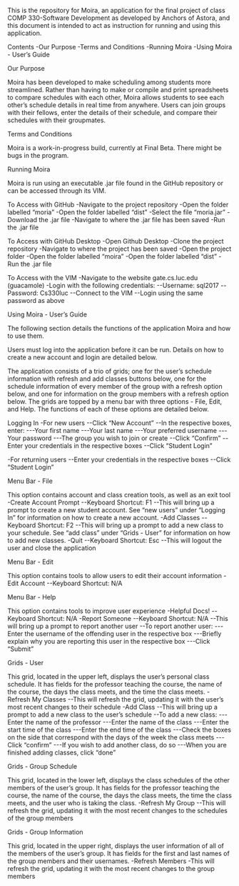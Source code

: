 This is the repository for Moira, an application for the final project of class COMP 330-Software Development as developed by Anchors of Astora, and this document is intended to act as instruction for running and using this application.

Contents
-Our Purpose
-Terms and Conditions
-Running Moira
-Using Moira - User’s Guide

Our Purpose

Moira has been developed to make scheduling among students more streamlined. Rather than having to make or compile and print spreadsheets to compare schedules with each other, Moira allows students to see each other’s schedule details in real time from anywhere. Users can join groups with their fellows, enter the details of their schedule, and compare their schedules with their groupmates.

Terms and Conditions

Moira is a work-in-progress build, currently at Final Beta. There might be bugs in the program.

Running Moira

Moira is run using an executable .jar file found in the GitHub repository or can be accessed through its VIM. 

To Access with GitHub
-Navigate to the project repository
-Open the folder labelled “moria”
-Open the folder labelled “dist”
-Select the file “moria.jar”
-Download the .jar file
-Navigate to where the .jar file has been saved
-Run the .jar file

To Access with GitHub Desktop
-Open Github Desktop
-Clone the project repository
-Navigate to where the project has been saved
-Open the project folder
-Open the folder labelled “moira”
-Open the folder labelled “dist”
-Run the .jar file

To Access with the VIM
-Navigate to the website gate.cs.luc.edu (guacamole)
-Login with the following credentials:
--Username: sql2017
--Password: Cs330luc
--Connect to the VIM
--Login using the same password as above

Using Moira - User’s Guide

The following section details the functions of the application Moira and how to use them.

Users must log into the application before it can be run. Details on how to create a new account and login are detailed below.

The application consists of a trio of grids; one for the user’s schedule information with refresh and add classes buttons below, one for the schedule information of every member of the group with a refresh option below, and one for information on the group members with a refresh option below. The grids are topped by a menu bar with three options - File, Edit, and Help. The functions of each of these options are detailed below.


Logging In
-For new users
--Click “New Account”
--In the respective boxes, enter:
---Your first name
---Your last name
---Your preferred username
---Your password
---The group you wish to join or create
--Click “Confirm”
--Enter your credentials in the respective boxes
--Click “Student Login”

-For returning users
--Enter your credentials in the respective boxes
--Click “Student Login”

Menu Bar - File

This option contains account and class creation tools, as well as an exit tool
-Create Account Prompt
--Keyboard Shortcut: F1
--This will bring up a prompt to create a new student account. See “new users” under “Logging In” for information on how to create a new account.
-Add Classes
--Keyboard Shortcut: F2
--This will bring up a prompt to add a new class to your schedule. See “add class” under “Grids - User” for information on how to add new classes.
-Quit
--Keyboard Shortcut: Esc
--This will logout the user and close the application

Menu Bar - Edit

This option contains tools to allow users to edit their account information
-Edit Account
--Keyboard Shortcut: N/A

Menu Bar - Help

This option contains tools to improve user experience
-Helpful Docs!
--Keyboard Shortcut: N/A
-Report Someone
--Keyboard Shortcut: N/A
--This will bring up a prompt to report another user
--To report another user:
---Enter the username of the offending user in the respective box
---Briefly explain why you are reporting this user in the respective box
---Click “Submit”

Grids - User

This grid, located in the upper left, displays the user’s personal class schedule. It has fields for the professor teaching the course, the name of the course, the days the class meets, and the time the class meets.
-Refresh My Classes
--This will refresh the grid, updating it with the user’s most recent changes to their schedule
-Add Class
--This will bring up a prompt to add a new class to the user’s schedule
--To add a new class:
---Enter the name of the professor
---Enter the name of the class
---Enter the start time of the class
---Enter the end time of the class
---Check the boxes on the side that correspond with the days of the week the class meets
---Click “confirm”
---If you wish to add another class, do so
---When you are finished adding classes, click “done”

Grids - Group Schedule

This grid, located in the lower left, displays the class schedules of the other members of the user’s group. It has fields for the professor teaching the course, the name of the course, the days the class meets, the time the class meets, and the user who is taking the class.
-Refresh My Group
--This will refresh the grid, updating it with the most recent changes to the schedules of the group members

Grids - Group Information

This grid, located in the upper right, displays the user information of all of the members of the user’s group. It has fields for the first and last names of the group members and their usernames.
-Refresh Members
-This will refresh the grid, updating it with the most recent changes to the group members

